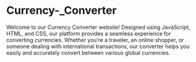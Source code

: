 # Currency-_Converter
Welcome to our Currency Converter website! Designed using JavaScript, HTML, and CSS, our platform provides a seamless experience for converting currencies. Whether you’re a traveler, an online shopper, or someone dealing with international transactions, our converter helps you easily and accurately convert between various global currencies.
